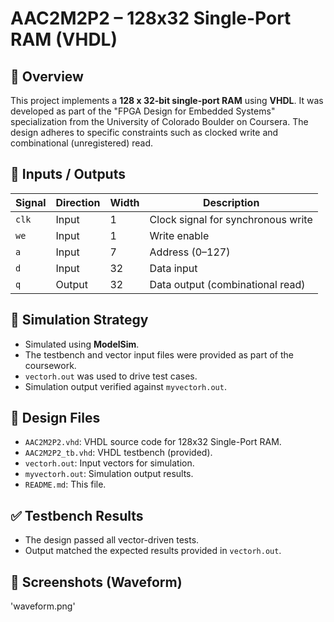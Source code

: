 # AAC2M2P2 – 128x32 Single-Port RAM (VHDL)

## 📌 Overview
This project implements a **128 x 32-bit single-port RAM** using **VHDL**. It was developed as part of the "FPGA Design for Embedded Systems" specialization from the University of Colorado Boulder on Coursera. The design adheres to specific constraints such as clocked write and combinational (unregistered) read.

## 🔁 Inputs / Outputs

| Signal | Direction | Width | Description                        |
|--------|-----------|-------|------------------------------------|
| `clk`  | Input     | 1     | Clock signal for synchronous write |
| `we`   | Input     | 1     | Write enable                       |
| `a`    | Input     | 7     | Address (0–127)                    |
| `d`    | Input     | 32    | Data input                         |
| `q`    | Output    | 32    | Data output (combinational read)   |

## 🧪 Simulation Strategy
- Simulated using **ModelSim**.
- The testbench and vector input files were provided as part of the coursework.
- `vectorh.out` was used to drive test cases.
- Simulation output verified against `myvectorh.out`.

## 📁 Design Files
- `AAC2M2P2.vhd`: VHDL source code for 128x32 Single-Port RAM.
- `AAC2M2P2_tb.vhd`: VHDL testbench (provided).
- `vectorh.out`: Input vectors for simulation.
- `myvectorh.out`: Simulation output results.
- `README.md`: This file.

## ✅ Testbench Results
- The design passed all vector-driven tests.
- Output matched the expected results provided in `vectorh.out`.

## 📸 Screenshots (Waveform)
'waveform.png'


